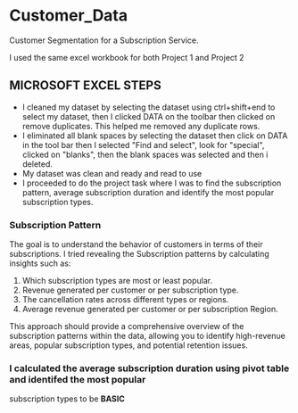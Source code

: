 # Customer_Data
Customer Segmentation for a Subscription Service.

I used the same excel workbook for both Project 1 and Project 2

## MICROSOFT EXCEL STEPS
- I cleaned my dataset by selecting the dataset using ctrl+shift+end to select my dataset, then I clicked DATA on the toolbar then clicked on remove duplicates. This helped me removed any duplicate rows.
- I eliminated all blank spaces by selecting the dataset then click on DATA in the tool bar then I selected "Find and select", look for "special", clicked on "blanks", then the blank spaces was selected and then i deleted.
- My dataset was clean and ready and read to use
- I proceeded to do the project task where I was to find the subscription pattern, average subscription duration and identify the most popular
subscription types.


### Subscription Pattern

The goal is to understand the behavior of customers in terms of their subscriptions. I tried revealing the Subscription patterns by calculating insights such as:
  1. Which subscription types are most or least popular.
  2. Revenue generated per customer or per subscription type.
  3. The cancellation rates across different types or regions.
  4. Average revenue generated per customer or per subscription Region.

This approach should provide a comprehensive overview of the subscription patterns within the data, allowing you to identify high-revenue areas, popular subscription types, and potential retention issues.


### I calculated the average subscription duration using pivot table and identifed the most popular
subscription types to be **BASIC**

